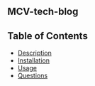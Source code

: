## MCV-tech-blog
  ## Table of Contents
  - [Description](#description)
  - [Installation](#install)
  - [Usage](#usage)
  - [Questions](#questions)